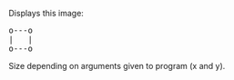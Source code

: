 Displays this image:
<pre>
o---o  
|   |
o---o
</pre>
Size depending on arguments given to program (x and y).